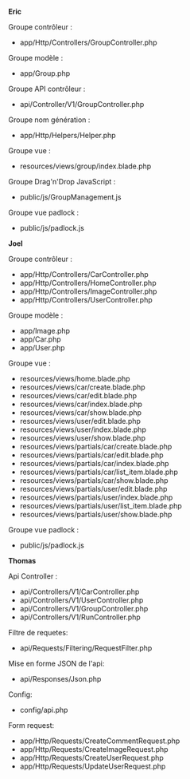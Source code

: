 __Eric__

Groupe contrôleur :
- app/Http/Controllers/GroupController.php

Groupe modèle :
- app/Group.php

Groupe API contrôleur :
- api/Controller/V1/GroupController.php

Groupe nom génération :
- app/Http/Helpers/Helper.php

Groupe vue :
- resources/views/group/index.blade.php

Groupe Drag'n'Drop JavaScript :
- public/js/GroupManagement.js

Groupe vue padlock :
- public/js/padlock.js

__Joel__

Groupe contrôleur :
- app/Http/Controllers/CarController.php
- app/Http/Controllers/HomeController.php
- app/Http/Controllers/ImageController.php
- app/Http/Controllers/UserController.php

Groupe modèle :
- app/Image.php
- app/Car.php
- app/User.php

Groupe vue :
- resources/views/home.blade.php
- resources/views/car/create.blade.php
- resources/views/car/edit.blade.php
- resources/views/car/index.blade.php
- resources/views/car/show.blade.php
- resources/views/user/edit.blade.php
- resources/views/user/index.blade.php
- resources/views/user/show.blade.php
- resources/views/partials/car/create.blade.php
- resources/views/partials/car/edit.blade.php
- resources/views/partials/car/index.blade.php
- resources/views/partials/car/list_item.blade.php
- resources/views/partials/car/show.blade.php
- resources/views/partials/user/edit.blade.php
- resources/views/partials/user/index.blade.php
- resources/views/partials/user/list_item.blade.php
- resources/views/partials/user/show.blade.php

Groupe vue padlock :
- public/js/padlock.js

__Thomas__

Api Controller :
- api/Controllers/V1/CarController.php
- api/Controllers/V1/UserController.php
- api/Controllers/V1/GroupController.php
- api/Controllers/V1/RunController.php

Filtre de requetes: 
- api/Requests/Filtering/RequestFilter.php

Mise en forme JSON de l'api:
- api/Responses/Json.php

Config:
- config/api.php

Form request:
- app/Http/Requests/CreateCommentRequest.php
- app/Http/Requests/CreateImageRequest.php
- app/Http/Requests/CreateUserRequest.php
- app/Http/Requests/UpdateUserRequest.php

